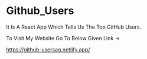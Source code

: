 # Github_Users

It Is A React App Which Tells Us The Top GitHub Users.

To Visit My Website Go To Below Given Link ->

https://github-usersag.netlify.app/
